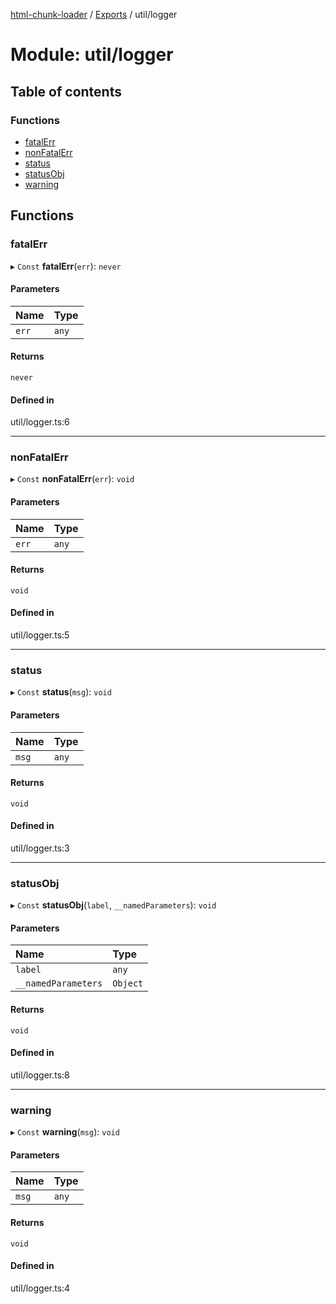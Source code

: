 [html-chunk-loader](../README.md) / [Exports](../modules.md) / util/logger

# Module: util/logger

## Table of contents

### Functions

- [fatalErr](util_logger.md#fatalerr)
- [nonFatalErr](util_logger.md#nonfatalerr)
- [status](util_logger.md#status)
- [statusObj](util_logger.md#statusobj)
- [warning](util_logger.md#warning)

## Functions

### fatalErr

▸ `Const` **fatalErr**(`err`): `never`

#### Parameters

| Name | Type |
| :------ | :------ |
| `err` | `any` |

#### Returns

`never`

#### Defined in

util/logger.ts:6

___

### nonFatalErr

▸ `Const` **nonFatalErr**(`err`): `void`

#### Parameters

| Name | Type |
| :------ | :------ |
| `err` | `any` |

#### Returns

`void`

#### Defined in

util/logger.ts:5

___

### status

▸ `Const` **status**(`msg`): `void`

#### Parameters

| Name | Type |
| :------ | :------ |
| `msg` | `any` |

#### Returns

`void`

#### Defined in

util/logger.ts:3

___

### statusObj

▸ `Const` **statusObj**(`label`, `__namedParameters`): `void`

#### Parameters

| Name | Type |
| :------ | :------ |
| `label` | `any` |
| `__namedParameters` | `Object` |

#### Returns

`void`

#### Defined in

util/logger.ts:8

___

### warning

▸ `Const` **warning**(`msg`): `void`

#### Parameters

| Name | Type |
| :------ | :------ |
| `msg` | `any` |

#### Returns

`void`

#### Defined in

util/logger.ts:4
